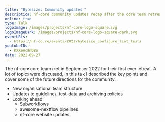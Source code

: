 ```yaml
---
title: "Bytesize: Community updates "
description: nf-core community updates recap after the core team retreat
online: true
type: Talk
logoImage: /images/projects/nf-core-logo-square.svg
logoImageDark: /images/projects/nf-core-logo-square-dark.svg
eventURLs:
  - https://nf-co.re/events/2022/bytesize_configure_lint_tests
youtubeIDs:
  - KXXeAcHnDBo
date: 2022-09-27
---
```


The nf-core core team met in September 2022 for their first ever retreat.
A lot of topics were discussed, in this talk I described the key points and cover some of the future directions for the community.

- New organisational team structure
- Updates to guidelines, test-data and archiving policies
- Looking ahead:
  - Subworkflows
  - awesome-nextflow pipelines
  - nf-core website updates
